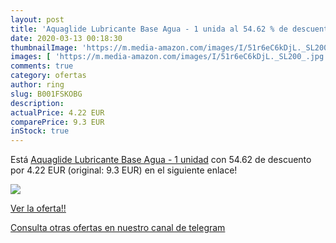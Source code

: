 ```yaml
---
layout: post
title: 'Aquaglide Lubricante Base Agua - 1 unida al 54.62 % de descuento'
date: 2020-03-13 00:18:30
thumbnailImage: 'https://m.media-amazon.com/images/I/51r6eC6kDjL._SL200_.jpg'
images: [ 'https://m.media-amazon.com/images/I/51r6eC6kDjL._SL200_.jpg' ]
comments: true
category: ofertas
author: ring
slug: B001FSKOBG
description:
actualPrice: 4.22 EUR
comparePrice: 9.3 EUR
inStock: true
---
```


Está [Aquaglide Lubricante Base Agua - 1 unidad](https://www.amazon.com/dp/B001FSKOBG/?tag=redken08-20) con 54.62 de descuento por 4.22 EUR (original: 9.3 EUR) en el siguiente enlace!

[![](https://m.media-amazon.com/images/I/51r6eC6kDjL._SL200_.jpg)](https://www.amazon.com/dp/B001FSKOBG/?tag=redken08-20)

[Ver la oferta!!](https://www.amazon.com/dp/B001FSKOBG/?tag=redken08-20)

[Consulta otras ofertas en nuestro canal de telegram](https://t.me/s/ofertas25)
